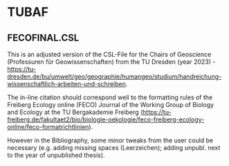 # TUBAF

## FECOFINAL.CSL

This is an adjusted version of the CSL-File for the Chairs of Geoscience (Professuren für Geowissenschaften) from the TU Dresden (year 2023) - https://tu-dresden.de/bu/umwelt/geo/geographie/humangeo/studium/handreichung-wissenschaftlich-arbeiten-und-schreiben. 

The in-line citation should correspond well to the formatting rules of the Freiberg Ecology online (FECO) Journal of the Working Group of Biology and Ecology at the TU Bergakademie Freiberg (https://tu-freiberg.de/fakultaet2/bio/biologie-oekologie/feco-freiberg-ecology-online/feco-formatrichtlinien). 

However in the Bibliography, some minor tweaks from the user could be necessary (e.g. adding missing spaces (Leerzeichen); adding unpubl. next to the year of unpublished thesis).
